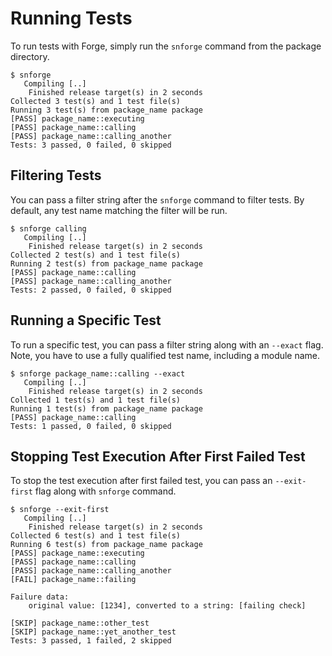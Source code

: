 # Running Tests

To run tests with Forge, simply run the `snforge` command from the package directory.

```shell
$ snforge
   Compiling [..]
    Finished release target(s) in 2 seconds
Collected 3 test(s) and 1 test file(s)
Running 3 test(s) from package_name package
[PASS] package_name::executing
[PASS] package_name::calling
[PASS] package_name::calling_another
Tests: 3 passed, 0 failed, 0 skipped
```

## Filtering Tests

You can pass a filter string after the `snforge` command to filter tests.
By default, any test name matching the filter will be run.

```shell
$ snforge calling
   Compiling [..]
    Finished release target(s) in 2 seconds
Collected 2 test(s) and 1 test file(s)
Running 2 test(s) from package_name package
[PASS] package_name::calling
[PASS] package_name::calling_another
Tests: 2 passed, 0 failed, 0 skipped
```

## Running a Specific Test

To run a specific test, you can pass a filter string along with an `--exact` flag.
Note, you have to use a fully qualified test name, including a module name.

```shell
$ snforge package_name::calling --exact
   Compiling [..]
    Finished release target(s) in 2 seconds
Collected 1 test(s) and 1 test file(s)
Running 1 test(s) from package_name package
[PASS] package_name::calling
Tests: 1 passed, 0 failed, 0 skipped
```

## Stopping Test Execution After First Failed Test

To stop the test execution after first failed test, you can pass an `--exit-first` flag along with `snforge` command.

```shell
$ snforge --exit-first
   Compiling [..]
    Finished release target(s) in 2 seconds
Collected 6 test(s) and 1 test file(s)
Running 6 test(s) from package_name package
[PASS] package_name::executing
[PASS] package_name::calling
[PASS] package_name::calling_another
[FAIL] package_name::failing

Failure data:
    original value: [1234], converted to a string: [failing check]
    
[SKIP] package_name::other_test
[SKIP] package_name::yet_another_test
Tests: 3 passed, 1 failed, 2 skipped
```
